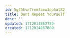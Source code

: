 ```yaml
---
id: 5g45kvn7remfaew3op5al82
title: Dont Repeat Yourself
desc: ''
updated: 1712014882789
created: 1712014867880
---
```


